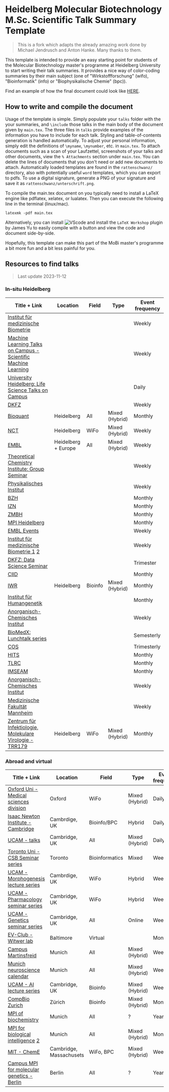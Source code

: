  # Heidelberg Molecular Biotechnology M.Sc. Scientific Talk Summary Template

> This is a fork which adapts the already amazing work done by Michael Jendrusch and Anton Hanke. Many thanks to them.

This template is intended to provide an easy starting point for students of the Molecular Biotechnology master's programme at Heidelberg University to start writing their talk summaries. It provides a nice way of color-coding summaries by their main subject (one of "Wirkstoffforschung" (wifo), "Bioinformatik" (info) or "Biophysikalische Chemie" (bpc)).

Find an example of how the final document could look like [HERE](main_example-compilation_fichtnerI_2023-11-22.pdf).

## How to write and compile the document
Usage of the template is simple. Simply populate your `talks` folder with the your summaries, and `\include` those talks in the main body of the document given by `main.tex`. The three files in `talks` provide examples of the information you have to include for each talk. Styling and table-of-contents generation is handled automatically. To adjust your personal information, simply edit the definitions of `\myname`, `\mynumber`, etc. in `main.tex`. To attach documents such as a scan of your Laufzettel, screenshots of your talks and other documents, view the `% Attachments` section under `main.tex`. You can delete the lines of documents that you don't need or add new documents to attach. Automatically loaded templates are found in the `rattenschwanz/` directory, also with potentially useful `word` templates, which you can export to pdfs. To use a digital signature, generate a PNG of your signature and save it as `rattenschwanz/unterschrift.png`.

To compile the main.tex document on you typically need to install a LaTeX engine like pdflatex, xelatex, or lualatex.
Then you can execute the following line in the terminal (linux/mac).
```
latexmk -pdf main.tex
```
Alternatively, you can install ![VScode](https://code.visualstudio.com/) and install the `LaTeX Workshop` plugin by James Yu to easily compile with a button and view the code and document side-by-side.

Hopefully, this template can make this part of the MoBi master's programme a bit more fun and a bit less painful for you.



## Resources to find talks
> Last update 2023-11-12

### In-situ Heidelberg

| Title + Link                                                                                                                                                                                                                                               | Location            | Field   | Type           | Event frequency |
| ---------------------------------------------------------------------------------------------------------------------------------------------------------------------------------------------------------------------------------------------------- | ------------------- | ------- | -------------- | --------------- |
| [Institut für medizinische Biometrie](https://www.klinikum.uni-heidelberg.de/medizinische-biometrie/veranstaltungen/kolloquium)                                                                                                                      |                     |         |                | Weekly          |
| [Machine Learning Talks on Campus - Scientific Machine Learning](https://www.mlai.uni-heidelberg.de/en/machine-learning-talks-on-campus)                                                                                                             |                     |         |                | Weekly          |
| [University Heidelberg: Life Science Talks on Campus](https://www.uni-heidelberg.de/en/research/research-profile/fields-of-focus/field-of-focus-i/life-science-talks-on-campus)                                                                      |                     |         |                | Daily           |
| [DKFZ](https://www.dkfz.de/en/events/index.php)                                                                                                                                                                                                      |                     |         |                | Weekly          |
| [Bioquant](https://www.bioquant.uni-heidelberg.de/events)                                                                                                                                                                                            | Heidelberg          | All     | Mixed (Hybrid) | Monthly         |
| [NCT](https://www.nct-heidelberg.de/das-nct/veranstaltungen/aktuelle.html)                                                                                                                                                                           | Heidelberg          | WiFo    | Mixed (Hybrid) | Weekly          |
| [EMBL](https://www.embl.org/seminars/)                                                                                                                                                                                                               | Heidelberg + Europe | All     | Mixed (Hybrid) | Weekly          |
| [Theoretical Chemistry Institute: Group Seminar](https://www.pci.uni-heidelberg.de/cms/seminar.html)                                                                                                                                                 |                     |         |                | Weekly          |
| [Physikalisches Institut](https://www.physi.uni-heidelberg.de/Veranstaltungen/vortraege.php)                                                                                                                                                         |                     |         |                | Weekly          |
| [BZH](https://bzh.db-engine.de/seminare/3097/seminare)                                                                                                                                                                                               |                     |         |                | Monthly         |
| [IZN](https://calendar.google.com/calendar/embed?showTitle=0&showNav=0&showDate=0&showPrint=0&showTabs=0&showCalendars=0&showTz=0&mode=AGENDA&height=600&wkst=2&bgcolor=%23FFFFFF&src=izn.uniheidelberg@gmail.com&color=%235F6B02&ctz=Europe/Berlin) |                     |         |                | Monthly         |
| [ZMBH](https://www.zmbh.uni-heidelberg.de/Events/index.html)                                                                                                                                                                                         |                     |         |                | Monthly         |
| [MPI Heidelberg](https://www.mr.mpg.de/14167182/Alle_Events)                                                                                                                                                                                         |                     |         |                | Monthly         |
| [EMBL Events](https://www.embl.org/events/)                                                                                                                                                                                                          |                     |         |                | Weekly          |
| [Institut für medizinische Biometrie 1](https://www.klinikum.uni-heidelberg.de/medizinische-biometrie/veranstaltungen/kolloquium) [2](https://www.klinikum.uni-heidelberg.de/medizinische-biometrie/veranstaltungen/diskussionsrunde)                |                     |         |                | Weekly          |
| [DKFZ: Data Science Seminar](https://www.dkfz.de/en/datascience/seminar.html)                                                                                                                                                                        |                     |         |                | Trimester       |
| [CIID](https://ciid-heidelberg.de/news-and-events/seminars/)                                                                                                                                                                                         |                     |         |                | Monthly         |
| [IWR](https://typo.iwr.uni-heidelberg.de/events/iwr-colloquium)                                                                                                                                                                                      | Heidelberg          | Bioinfo | Mixed (Hybrid) | Monthly         |
| [Institut für Humangenetik](https://www.klinikum.uni-heidelberg.de/humangenetik#)                                                                                                                                                                    |                     |         |                | Monthly         |
| [Anorganisch-Chemisches Institut](https://www.uni-heidelberg.de/fakultaeten/chemgeo/aci/)                                                                                                                                                            |                     |         |                | Weekly          |
| [BioMedX: Lunchtalk series](https://bio.mx/news/events/)                                                                                                                                                                                             |                     |         |                | Semesterly      |
| [COS](https://www.cos.uni-heidelberg.de/en/centre-for-organismal-studies-heidelberg/scientific-events-at-cos/event-calendar)                                                                                                                         |                     |         |                | Trimesterly     |
| [HITS](https://www.h-its.org/events/)                                                                                                                                                                                                                |                     |         |                | Monthly         |
| [TLRC](https://www.tlrc-heidelberg.de/aktuelles-veranstaltungen/veranstaltungen/tlrc-forschungsseminar)                                                                                                                                              |                     |         |                | Monthly         |
| [IMSEAM](https://www.imseam.uni-heidelberg.de/teaching/seminar)                                                                                                                                                                                      |                     |         |                | Monthly         |
| [Anorganisch-Chemisches Institut](https://www.uni-heidelberg.de/fakultaeten/chemgeo/aci/)                                                                                                                                                            |                     |         |                | Weekly          |
| [Medizinische Fakultät Mannheim](https://www.umm.uni-heidelberg.de/veranstaltungen/)                                                                                                                                                                 |                     |         |                | Weekly          |
| [ Zentrum für Infektiologie, Molekulare Virologie - TRR179](https://www.trr179.de/en/news/events/)                                                                                                                                                   | Heidelberg          | WiFo    | Mixed (Hybrid) | Monthly         |
### Abroad and virtual
| Title + Link                                                                                                                                                | Location                | Field          | Type           | Event frequency |
| --------------------------------------------------------------------------------------------------------------------------------------------------------------------- | ----------------------- | -------------- | -------------- | --------------- |
| [Oxford Uni - Medical sciences division](https://www.medsci.ox.ac.uk/news-events/events)                                                                              | Oxford                  | WiFo           | Mixed (Hybrid) | Daily           |
| [Isaac Newton Institute - Cambridge](https://www.newton.ac.uk/news/watch-live/)                                                                                       | Cambrdige, UK           | Bioinfo/BPC    | Hybrid         | Daily           |
| [UCAM -  talks](https://talks.cam.ac.uk/dates)                                                                                                                        | Cambridge, UK           | All            | Mixed (Hybrid) | Daily           |
| [Toronto Uni - CSB Seminar series](https://csb.utoronto.ca/events/)                                                                                                   | Toronto                 | Bioinformatics | Mixed          | Weekly          |
| [UCAM - Morphogenesis lecture series ](https://www.google.com/url?q=https://ucammorphogenesisseries.com/&sa=D&source=calendar&usd=2&usg=AOvVaw0QkODglpiJIV0bAENOmyt_) | Cambrdige, UK           | WiFo           | Hybrid         | Weekly          |
| [UCAM - Pharmacology seminar series](https://www.phar.cam.ac.uk/department-pharmacology-seminar-series)                                                               | Cambridge, UK           | WiFo           | Hybrid         | Weekly          |
| [UCAM - Genetics seminar series](https://www.gen.cam.ac.uk/events)                                                                                                    | Cambridge, UK           | All            | Online         | Weekly          |
| [EV-Club - Witwer lab](https://www.witwerlab.com/)                                                                                                                    | Baltimore               | Virtual        |                | Monthly         |
| [Campus Martinsfreid](https://campusmartinsried.de/seminare/)                                                                                                         | Munich                  | All            | Mixed (Hybrid) | Weekly          |
| [Munich neuroscience calendar](https://munich-neuroscience-calendar.de/nmc.pl/eventsview)                                                                             | Munich                  | All            | Mixed (Hybrid) | Weekly          |
| [UCAM - AI lecture series](https://www.cst.cam.ac.uk/seminars)                                                                                                        | Cambridge, UK           | Bioinfo        | Mixed (Hybrid) | Weekly          |
| [CompBio Zurich](https://compbiozurich.org/news/)                                                                                                                     | Zürich                  | Bioinfo        | Mixed (Hybrid) | Monthly         |
| [MPI of biochemistry](https://www.biochem.mpg.de/aul)                                                                                                                 | Munich                  | All            | ?              | Yearly          |
| [MPI for biological intelligence](https://www.bi.mpg.de/wws) [2](https://www.bi.mpg.de/2590038/bi-seminaroverview)                                                    | Munich                  | All            | Mixed (Hybrid) | Monthly         |
| [MIT - ChemE](https://cheme.mit.edu/news-events/events/)                                                                                                              | Cambridge, Massachusets | WiFo, BPC      | Mixed (Hybrid) | Weekly          |
| [Campus MPI for molecular genetics - Berlin](https://www.molgen.mpg.de/3811175/veranstaltungen-alle)                                                                  | Berlin                  | All            | ?              | Yearly          |
